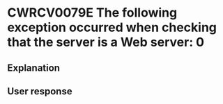 # CWRCV0079E The following exception occurred when checking that the server is a Web server: 0

## Explanation

## User response